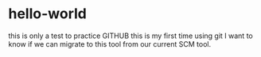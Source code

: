 # hello-world
this is only a test to practice GITHUB
this is my first time using git
I want to know if we can migrate to this tool from our current SCM tool.
